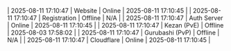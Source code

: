 | 2025-08-11 17:10:47 | Website | Online | 2025-08-11 17:10:45 |
| 2025-08-11 17:10:47 | Registration | Offline | N/A |
| 2025-08-11 17:10:47 | Auth Server | Online | 2025-08-11 17:10:45 |
| 2025-08-11 17:10:47 | Kezan (PvE) | Offline | 2025-08-03 17:58:02 |
| 2025-08-11 17:10:47 | Gurubashi (PvP) | Offline | N/A |
| 2025-08-11 17:10:47 | Cloudflare | Online | 2025-08-11 17:10:45 |
